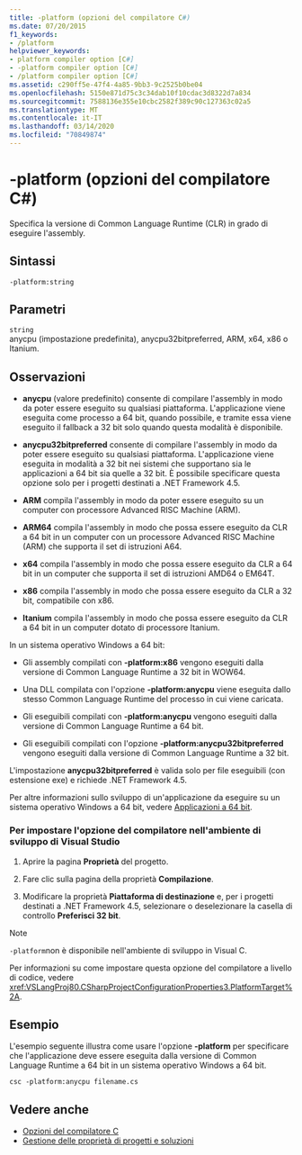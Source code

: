 ```yaml
---
title: -platform (opzioni del compilatore C#)
ms.date: 07/20/2015
f1_keywords:
- /platform
helpviewer_keywords:
- platform compiler option [C#]
- -platform compiler option [C#]
- /platform compiler option [C#]
ms.assetid: c290ff5e-47f4-4a85-9bb3-9c2525b0be04
ms.openlocfilehash: 5150e871d75c3c34dab10f10cdac3d8322d7a834
ms.sourcegitcommit: 7588136e355e10cbc2582f389c90c127363c02a5
ms.translationtype: MT
ms.contentlocale: it-IT
ms.lasthandoff: 03/14/2020
ms.locfileid: "70849874"
---
```

# <a name="-platform-c-compiler-options"></a>-platform (opzioni del compilatore C#)

Specifica la versione di Common Language Runtime (CLR) in grado di eseguire l'assembly.

## <a name="syntax"></a>Sintassi

```console
-platform:string
```

## <a name="parameters"></a>Parametri

`string` \
anycpu (impostazione predefinita), anycpu32bitpreferred, ARM, x64, x86 o Itanium.

## <a name="remarks"></a>Osservazioni

- **anycpu** (valore predefinito) consente di compilare l'assembly in modo da poter essere eseguito su qualsiasi piattaforma. L'applicazione viene eseguita come processo a 64 bit, quando possibile, e tramite essa viene eseguito il fallback a 32 bit solo quando questa modalità è disponibile.

- **anycpu32bitpreferred** consente di compilare l'assembly in modo da poter essere eseguito su qualsiasi piattaforma. L'applicazione viene eseguita in modalità a 32 bit nei sistemi che supportano sia le applicazioni a 64 bit sia quelle a 32 bit. È possibile specificare questa opzione solo per i progetti destinati a .NET Framework 4.5.

- **ARM** compila l'assembly in modo da poter essere eseguito su un computer con processore Advanced RISC Machine (ARM).

- **ARM64** compila l'assembly in modo che possa essere eseguito da CLR a 64 bit in un computer con un processore Advanced RISC Machine (ARM) che supporta il set di istruzioni A64.

- **x64** compila l'assembly in modo che possa essere eseguito da CLR a 64 bit in un computer che supporta il set di istruzioni AMD64 o EM64T.

- **x86** compila l'assembly in modo che possa essere eseguito da CLR a 32 bit, compatibile con x86.

- **Itanium** compila l'assembly in modo che possa essere eseguito da CLR a 64 bit in un computer dotato di processore Itanium.

In un sistema operativo Windows a 64 bit:

- Gli assembly compilati con **-platform:x86** vengono eseguiti dalla versione di Common Language Runtime a 32 bit in WOW64.

- Una DLL compilata con l'opzione **-platform:anycpu** viene eseguita dallo stesso Common Language Runtime del processo in cui viene caricata.

- Gli eseguibili compilati con **-platform:anycpu** vengono eseguiti dalla versione di Common Language Runtime a 64 bit.

- Gli eseguibili compilati con l'opzione **-platform:anycpu32bitpreferred** vengono eseguiti dalla versione di Common Language Runtime a 32 bit.

L'impostazione **anycpu32bitpreferred** è valida solo per file eseguibili (con estensione exe) e richiede .NET Framework 4.5.

Per altre informazioni sullo sviluppo di un'applicazione da eseguire su un sistema operativo Windows a 64 bit, vedere [Applicazioni a 64 bit](../../../framework/64-bit-apps.md).

### <a name="to-set-this-compiler-option-in-the-visual-studio-development-environment"></a>Per impostare l'opzione del compilatore nell'ambiente di sviluppo di Visual Studio

1. Aprire la pagina **Proprietà** del progetto.

2. Fare clic sulla pagina della proprietà **Compilazione**.

3. Modificare la proprietà **Piattaforma di destinazione** e, per i progetti destinati a .NET Framework 4.5, selezionare o deselezionare la casella di controllo **Preferisci 32 bit**.

> [!NOTE]
> `-platform`non è disponibile nell'ambiente di sviluppo in Visual C.

Per informazioni su come impostare questa opzione del compilatore a livello di codice, vedere <xref:VSLangProj80.CSharpProjectConfigurationProperties3.PlatformTarget%2A>.

## <a name="example"></a>Esempio

L'esempio seguente illustra come usare l'opzione **-platform** per specificare che l'applicazione deve essere eseguita dalla versione di Common Language Runtime a 64 bit in un sistema operativo Windows a 64 bit.

```console
csc -platform:anycpu filename.cs
```

## <a name="see-also"></a>Vedere anche

- [Opzioni del compilatore C](index.md)
- [Gestione delle proprietà di progetti e soluzioni](/visualstudio/ide/managing-project-and-solution-properties)
